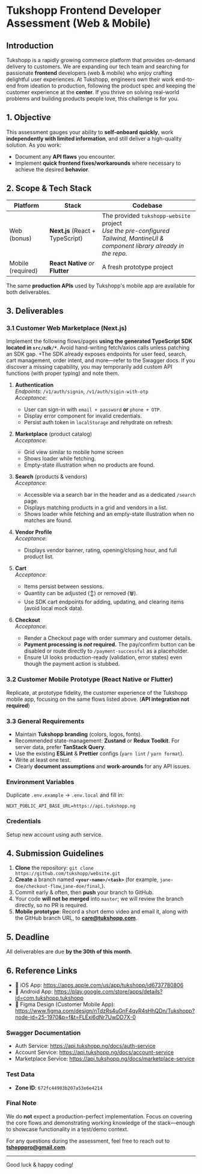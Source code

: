 # Tukshopp Frontend Developer Assessment (Web & Mobile)

## Introduction
Tukshopp is a rapidly growing commerce platform that provides on-demand delivery to customers. We are expanding our tech team and searching for passionate **frontend** developers (web & mobile) who enjoy crafting delightful user experiences. At Tukshopp, engineers own their work end-to-end from ideation to production, following the product spec and keeping the customer experience at the **center**. If you thrive on solving real-world problems and building products people love, this challenge is for you.

## 1. Objective
This assessment gauges your ability to **self-onboard quickly**, work **independently with limited information**, and still deliver a high-quality solution. As you work:
- Document any **API flaws** you encounter.
- Implement **quick frontend fixes/workarounds** where necessary to achieve the desired **behavior**.

## 2. Scope & Tech Stack
| Platform | Stack | Codebase |
| -------- | ----- | -------- |
| Web (bonus) | **Next.js** (React + TypeScript) | The provided `tukshopp-website` project<br/>*Use the pre-configured Tailwind, MantineUI & component library already in the repo.* |
| Mobile (required) | **React Native** *or* **Flutter** | A fresh prototype project |

The same **production APIs** used by Tukshopp's mobile app are available for both deliverables.

## 3. Deliverables
### 3.1 Customer Web Marketplace (Next.js)
Implement the following flows/pages **using the generated TypeScript SDK located in `src/sdk/*`**. Avoid hand-writing fetch/axios calls unless patching an SDK gap.
+The SDK already exposes endpoints for user feed, search, cart management, order intent, and more—refer to the Swagger docs. If you discover a missing capability, you may temporarily add custom API functions (with proper typing) and note them.

1. **Authentication**  
   *Endpoints*: `/v1/auth/signin`, `/v1/auth/sigin-with-otp`  
   *Acceptance*:
   - User can sign-in with `email + password` **or** `phone + OTP`.
   - Display error component for invalid credentials.
   - Persist auth token in `localStorage` and rehydrate on refresh.

2. **Marketplace** (product catalog)  
   *Acceptance*:
   - Grid  view similar to mobile home screen
   - Shows loader while fetching.
   - Empty-state illustration when no products are found.

3. **Search** (products & vendors)  
   *Acceptance*:
   - Accessible via a search bar in the header and as a dedicated `/search` page.
   - Displays matching products in a grid and vendors in a list.
   - Shows loader while fetching and an empty-state illustration when no matches are found.

4. **Vendor Profile**  
   *Acceptance*:
   - Displays vendor banner, rating, opening/closing hour, and full product list.

5. **Cart**  
   *Acceptance*:
   - Items persist between sessions.
   - Quantity can be adjusted (↕) or removed (🗑️).
   - Use SDK cart endpoints for adding, updating, and clearing items (avoid local mock data).

6. **Checkout**  
   *Acceptance*:
   - Render a Checkout page with order summary and customer details.
   - **Payment processing is *not* required.** The pay/confirm button can be disabled or route directly to `/payment-successful` as a placeholder.
   - Ensure UI looks production-ready (validation, error states) even though the payment action is stubbed.

### 3.2 Customer Mobile Prototype (React Native or Flutter)
Replicate, at prototype fidelity, the customer experience of the Tukshopp mobile app, focusing on the same flows listed above. (**API integration not required**)

### 3.3 General Requirements
- Maintain **Tukshopp branding** (colors, logos, fonts).
- Recommended state-management: **Zustand** or **Redux Toolkit**. For server data, prefer **TanStack Query**.
- Use the existing **ESLint** & **Prettier** configs (`yarn lint` / `yarn format`).
- Write at least one test.
- Clearly **document assumptions** and **work-arounds** for any API issues.

### Environment Variables
Duplicate `.env.example` → `.env.local` and fill in:
```
NEXT_PUBLIC_API_BASE_URL=https://api.tukshopp.ng
```

### Credentials
Setup new account using auth service.

## 4. Submission Guidelines
1. **Clone** the repository: `git clone https://github.com/tukshopp/website.git`
2. **Create** a branch named **`<your-name>/<task>`** (for example, `jane-doe/checkout-flow`,`jane-doe/final`,).
3. Commit early & often, then **push** your branch to GitHub.
4. Your code **will not be merged** into `master`; we will review the branch directly, so no PR is required.
5. **Mobile prototype**: Record a short demo video and email it, along with the GitHub branch URL, to **care@tukshopp.com**.

## 5. Deadline
All deliverables are due **by the 30th of this month**.

## 6. Reference Links
- 🛒 iOS App: https://apps.apple.com/us/app/tukshopp/id6737780806  
- 🛒 Android App: https://play.google.com/store/apps/details?id=com.tukshopp.tukshopp
- 🎨 Figma Design (Customer Mobile App): https://www.figma.com/design/nTdzRs4uGnF4qyR4sHhQDn/Tukshopp?node-id=25-1970&p=f&t=FLExi6dNr7UwDD7X-0  

### Swagger Documentation
- Auth Service: https://api.tukshopp.ng/docs/auth-service  
- Account Service: https://api.tukshopp.ng/docs/account-service  
- Marketplace Service: https://api.tukshopp.ng/docs/marketplace-service

### Test Data
- **Zone ID**: `672fc44983b207a53e6e4214`

### Final Note
We do **not** expect a production-perfect implementation. Focus on covering the core flows and demonstrating working knowledge of the stack—enough to showcase functionality in a test/demo context.

For any questions during the assessment, feel free to reach out to **tshopppro@gmail.com**.

---
Good luck & happy coding!